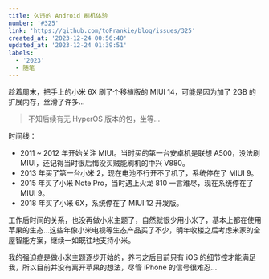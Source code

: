 ```yaml
---
title: 久违的 Android 刷机体验
number: '#325'
link: 'https://github.com/toFrankie/blog/issues/325'
created_at: '2023-12-24 00:56:40'
updated_at: '2023-12-24 01:39:51'
labels:
  - '2023'
  - 随笔
---
```

趁着周末，把手上的小米 6X 刷了个移植版的 MIUI 14，可能是因为加了 2GB 的扩展内存，丝滑了许多...

> 不知后续有无 HyperOS 版本的包，坐等...

时间线：

- 2011 ~ 2012 年开始关注 MIUI。当时买的第一台安卓机是联想 A500，没法刷 MIUI，还记得当时很后悔没买贼能刷机的中兴 V880。
- 2013 年买了第一台小米 2，现在电池不行开不了机了，系统停在了 MIUI 9。
- 2015 年买了小米 Note Pro，当时遇上火龙 810 一言难尽，现在系统停在了 MIUI 9。
- 2018 年买了小米 6X，系统停在了 MIUI 12 开发版。

工作后时间的关系，也没再做小米主题了，自然就很少用小米了，基本上都在使用苹果的生态...这些年像小米电视等生态产品买了不少，明年收楼之后考虑米家的全屋智能方案，继续一如既往地支持小米。

我的强迫症是做小米主题逐步开始的，养刁之后目前只有 iOS 的细节控才能满足我，所以目前并没有离开苹果的想法，尽管 iPhone 的信号很难忍...
